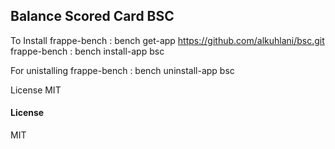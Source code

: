 ## Balance Scored Card BSC

To Install frappe-bench : bench get-app https://github.com/alkuhlani/bsc.git
frappe-bench : bench install-app bsc

For unistalling frappe-bench : bench uninstall-app bsc

License
MIT

#### License

MIT
